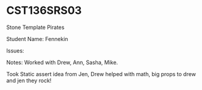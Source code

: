 # CST136SRS03

Stone Template Pirates

Student Name: Fennekin

Issues:

Notes: Worked with Drew, Ann, Sasha, Mike.

Took Static assert idea from Jen, Drew helped with math, big props to drew and jen they rock!
